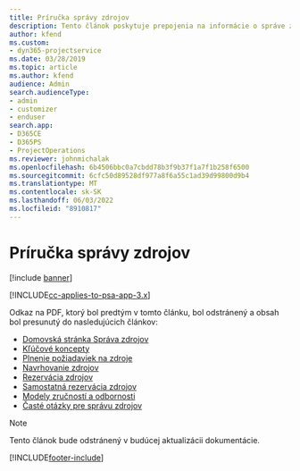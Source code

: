 ```yaml
---
title: Príručka správy zdrojov
description: Tento článok poskytuje prepojenia na informácie o správe zdrojov v Project Service Automation
author: kfend
ms.custom:
- dyn365-projectservice
ms.date: 03/28/2019
ms.topic: article
ms.author: kfend
audience: Admin
search.audienceType:
- admin
- customizer
- enduser
search.app:
- D365CE
- D365PS
- ProjectOperations
ms.reviewer: johnmichalak
ms.openlocfilehash: 6b4506bbc0a7cbdd78b3f9b37f1a7f1b258f6500
ms.sourcegitcommit: 6cfc50d89528df977a8f6a55c1ad39d99800d9b4
ms.translationtype: MT
ms.contentlocale: sk-SK
ms.lasthandoff: 06/03/2022
ms.locfileid: "8910817"
---
```

# <a name="resource-management-guide"></a>Príručka správy zdrojov

[!include [banner](../../includes/psa-now-project-operations.md)]

[!INCLUDE[cc-applies-to-psa-app-3.x](../../includes/cc-applies-to-psa-app-3x.md)]

Odkaz na PDF, ktorý bol predtým v tomto článku, bol odstránený a obsah bol presunutý do nasledujúcich článkov:

- [Domovská stránka Správa zdrojov](../resource-management-home-page.md)
- [Kľúčové koncepty](../reports-key-concepts.md)
- [Plnenie požiadaviek na zdroje](../resource-management-fulfill-requests.md)
- [Navrhovanie zdrojov](../resource-management-propose-resources.md)
- [Rezervácia zdrojov](../resource-management-book-resources-scheduleboard.md)
- [Samostatná rezervácia zdrojov](../resource-management-softbook-requirements.md)
- [Modely zručností a odbornosti](../resource-management-skills-proficiency.md)
- [Časté otázky pre správu zdrojov](../resource-management-faq.md)

> [!NOTE]
> Tento článok bude odstránený v budúcej aktualizácii dokumentácie. 


[!INCLUDE[footer-include](../../includes/footer-banner.md)]
